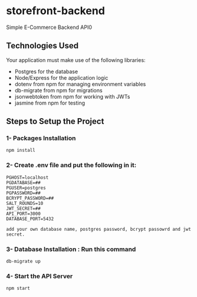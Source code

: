 # storefront-backend
Simple E-Commerce Backend API0
## Technologies Used
Your application must make use of the following libraries:
- Postgres for the database
- Node/Express for the application logic
- dotenv from npm for managing environment variables
- db-migrate from npm for migrations
- jsonwebtoken from npm for working with JWTs
- jasmine from npm for testing
 
## Steps to Setup the Project
### 1- Packages Installation
```
npm install
```
### 2- Create .env file and put the following in it:
```
PGHOST=localhost
PGDATABASE=##
PGUSER=postgres
PGPASSWORD=##
BCRYPT_PASSWORD=##
SALT_ROUNDS=10
JWT_SECRET=##
API_PORT=3000
DATABASE_PORT=5432
```
`add your own database name, postgres password, bcrypt passowrd and jwt secret.`

### 3- Database Installation : Run this command
```
db-migrate up
```

### 4- Start the API Server
```
npm start
```